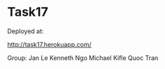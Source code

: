 # Task17

Deployed at:

http://task17.herokuapp.com/

Group:
Jan Le
Kenneth Ngo
Michael Kifle
Quoc Tran